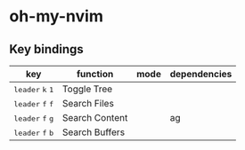# oh-my-nvim

## Key bindings

| key                                           | function         | mode   | dependencies   |
| --------------------------------------------- | ---------------- | ------ | -------------- |
| <kbd>leader</kbd> <kbd>k</kbd> <kbd>1</kbd>   | Toggle Tree      |        |                |
| <kbd>leader</kbd> <kbd>f</kbd> <kbd>f</kbd>   | Search Files     |        |                |
| <kbd>leader</kbd> <kbd>f</kbd> <kbd>g</kbd>   | Search Content   |        | ag             |
| <kbd>leader</kbd> <kbd>f</kbd> <kbd>b</kbd>   | Search Buffers   |        |                |

